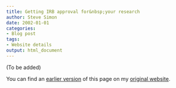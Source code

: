 ```yaml
---
title: Getting IRB approval for&nbsp;your research
author: Steve Simon
date: 2002-01-01
categories:
- Blog post
tags:
- Website details
output: html_document
---
```


(To be added)

<!---More--->


You can find an [earlier version](http://www.pmean.com/02/irb.html) of this page on my [original website](http://www.pmean.com/original_site.html).
